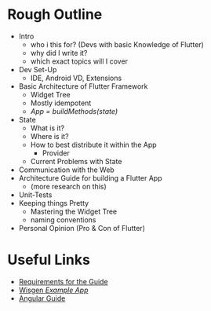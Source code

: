 # Rough Outline
- Intro
    - who i this for? (Devs with basic Knowledge of Flutter)
    - why did I write it?
    - which exact topics will I cover
- Dev Set-Up
    - IDE, Android VD, Extensions
- Basic Architecture of Flutter Framework
    - Widget Tree
    - Mostly idempotent 
    - _App = buildMethods(state)_
- State
    - What is it?
    - Where is it?
    - How to best distribute it within the App
        - Provider
    - Current Problems with State
- Communication with the Web
- Architecture Guide for building a Flutter App 
    - (more research on this)
- Unit-Tests
- Keeping things Pretty
    - Mastering the Widget Tree
    - naming conventions
- Personal Opinion (Pro & Con of Flutter)

# Useful Links
- [Requirements for the Guide](https://docs.google.com/document/d/1vZFV7ZABzNRiGsARKNoY01u4DJifOGtvZ-LmQdFVdoQ/edit?usp=sharing)
- [Wisgen _Example App_](https://github.com/Fasust/wisgen)
- [Angular Guide](https://github.com/devonfw/devon4ng/wiki)